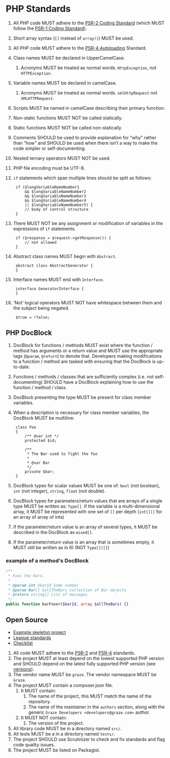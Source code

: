# PHP Standards

1. All PHP code MUST adhere to the [PSR-2 Coding Standard](http://www.php-fig.org/psr/psr-2/) (which MUST follow the
   [PSR-1 Coding Standard](http://www.php-fig.org/psr/psr-1/)).
1. Short array syntax (`[]` instead of `array()`) MUST be used.
1. All PHP code MUST adhere to the [PSR-4 Autoloading](http://www.php-fig.org/psr/psr-4/) Standard.
1. Class names MUST be declared in UpperCamelCase.
    1. Acronyms MUST be treated as normal words. `HttpException`, not `HTTPException`.
1. Variable names MUST be declared in camelCase.
    1. Acronyms MUST be treated as normal words. `xmlHttpRequest` not `XMLHTTPRequest`.
1. Scripts MUST be named in camelCase describing their primary function.
1. Non-static functions MUST NOT be called statically.
1. Static functions MUST NOT be called non-statically.
1. Comments SHOULD be used to provide explanation for “why” rather than “how” and SHOULD be used when there isn’t a way
   to make the code simpler or self-documenting.
1. Nested ternary operators MUST NOT be used.
1. PHP file encoding must be UTF-8.
1. `if` statements which span multiple lines should be split as follows:

        if ($longVariableNameNumber1
            && $longVariableNameNumber2
            && $longVariableNameNumber3
            && $longVariableNameNumber4
            || $longVariableNameNumber5) {
            // body of control structure
        }

1. There MUST NOT be any assignment or modification of variables in the expressions of `if` statements.

        if ($response = $request->getResponse()) {
            // not allowed
        }

1. Abstract class names MUST begin with `Abstract`.

        abstract class AbstractGenerator {
        }

1. Interface names MUST end with `Interface`.

        interface GeneratorInterface {
        }

1. 'Not' logical operators MUST NOT have whitespace between them and the subject being negated.

        $true = !false;

## PHP DocBlock

1. DocBlock for functions / methods MUST exist where the function / method has arguments or a return value and MUST use
   the appropriate tags (`@param`, `@return`) to denote that. Developers making modifications to a function / method are
   tasked with ensuring that the DocBlock is up-to-date.
1. Functions / methods / classes that are sufficiently complex (i.e. not self-documenting) SHOULD have a DocBlock
   explaining how to use the function / method / class.
1. DocBlock presenting the type MUST be present for class member variables.
1. When a description is necessary for class member variables, the DocBlock MUST be multiline:

        class Foo
        {
            /** @var int */
            protected $id;

            /**
             * The Bar used to fight the foo
             *
             * @var Bar
             */
            private $bar;
        }

1. DocBlock types for scalar values MUST be one of: `bool` (not boolean), `int` (not integer), `string`, `float`
   (not double).
1. DocBlock types for parameters/return values that are arrays of a single type MUST be written as: `Type[]`. If the
   variable is a multi-dimensional array, it MUST be represented with one set of `[]` per depth (`int[][]` for an array
   of array of ints)
1. If the parameter/return value is an array of several types, it MUST be described in the DocBlock as `mixed[]`.
1. If the parameter/return value is an array that is sometimes empty, it MUST still be written as in 6)
   (NOT `Type[]|[]`)

### example of a method's DocBlock

```php
/**
 * Foos the bars.
 *
 * @param int $barId Some number
 * @param Bar[] $allTheBars Collection of Bar objects
 * @return string[] List of messages
 */
public function barFooer($barId, array $allTheBars) {}
```

## Open Source

* [Example skeleton project](https://github.com/graze/skeleton-projects)
* [League standards](http://thephpleague.com/#quality)
* [Checklist](http://phppackagechecklist.com/)

1. All code MUST adhere to the [PSR-2](http://www.php-fig.org/psr/psr-2/)
   and [PSR-4](http://www.php-fig.org/psr/psr-4/) standards.
1. The project MUST at least depend on the lowest supported PHP version and SHOULD depend on the latest fully supported
   PHP version (see [versions](https://php.net/supported-versions.php)).
1. The vendor name MUST be `graze`. The vendor namespace MUST be `Graze`.
1. The project MUST contain a composer.json file.
    1. It MUST contain:
        1. The name of the project, this MUST match the name of the repository.
        1. The name of the maintainer in the `authors` section, along with the generic
           `Graze Developers <developers@graze.com>` author.
    1. It MUST NOT contain:
        1. The version of the project.
1. All library code MUST be in a directory named `src/`.
1. All tests MUST be a in a directory named `tests/`.
1. The project SHOULD use Scrutinizer to check and fix standards and flag code quality issues.
1. The project MUST be listed on Packagist.
